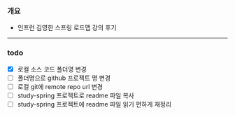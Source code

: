 ### 개요
- 인프런 김영한 스프링 로드맵 강의 후기

---

### todo
- [x] 로컬 소스 코드 폴더명 변경
- [ ] 폴더명으로 github 프로젝트 명 변경
- [ ] 로컬 git에 remote repo url 변경
- [ ] study-spring 프로젝트로 readme 파일 복사
- [ ] study-spring 프로젝트에 readme 파일 읽기 편하게 재정리

